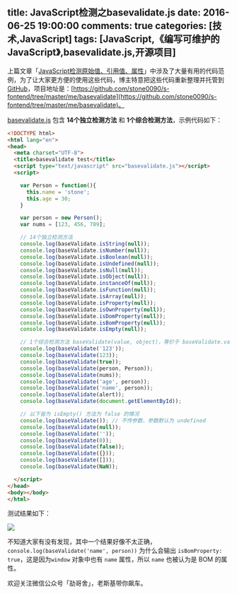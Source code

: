 title: JavaScript检测之basevalidate.js
date: 2016-06-25 19:00:00
comments: true
categories: [技术,JavaScript]
tags: [JavaScript,《编写可维护的JavaScript》,basevalidate.js,开源项目] 
---

上篇文章「[JavaScript检测原始值、引用值、属性](http://shijiajie.com/2016/06/20/javascript-maintainable-javascript-validate1/)」中涉及了大量有用的代码范例，为了让大家更方便的使用这些代码，博主特意把这些代码重新整理并托管到 [GitHub](https://github.com)，项目地址是：[https://github.com/stone0090/s-fontend/tree/master/me/basevalidate](https://github.com/stone0090/s-fontend/tree/master/me/basevalidate)。

[basevalidate.js](https://github.com/stone0090/s-fontend/tree/master/me/basevalidate) 包含 **14个独立检测方法** 和 **1个综合检测方法**，示例代码如下：

<!-- more -->

``` html
<!DOCTYPE html>
<html lang="en">
<head>
  <meta charset="UTF-8">
  <title>basevalidate test</title>
  <script type="text/javascript" src="basevalidate.js"></script>
  <script>

    var Person = function(){
      this.name = 'stone';
      this.age = 30;
    }

    var person = new Person();
    var nums = [123, 456, 789];

    // 14个独立检测方法
    console.log(baseValidate.isString(null));
    console.log(baseValidate.isNumber(null));
    console.log(baseValidate.isBoolean(null));
    console.log(baseValidate.isUndefined(null));
    console.log(baseValidate.isNull(null));
    console.log(baseValidate.isObject(null));
    console.log(baseValidate.instanceOf(null));
    console.log(baseValidate.isFunction(null));
    console.log(baseValidate.isArray(null));
    console.log(baseValidate.isProperty(null));
    console.log(baseValidate.isOwnProperty(null));
    console.log(baseValidate.isDomProperty(null));
    console.log(baseValidate.isBomProperty(null));
    console.log(baseValidate.isEmpty(null));

    // 1个综合检测方法 baseValidate(value, object)，等价于 baseValidate.validateAll(value ,object)
    console.log(baseValidate('123'));
    console.log(baseValidate(123));
    console.log(baseValidate(true));
    console.log(baseValidate(person, Person));
    console.log(baseValidate(nums));
    console.log(baseValidate('age', person));
    console.log(baseValidate('name', person));
    console.log(baseValidate(alert));
    console.log(baseValidate(document.getElementById));

    // 以下皆为 isEmpty() 方法为 false 的情况
    console.log(baseValidate()); // 不传参数，参数默认为 undefined
    console.log(baseValidate(null));
    console.log(baseValidate(''));
    console.log(baseValidate(0));
    console.log(baseValidate(false));
    console.log(baseValidate({}));
    console.log(baseValidate([]));
    console.log(baseValidate(NaN));

  </script>
</head>
<body></body>
</html>
```

测试结果如下：

![](http://qn.shisb.com/blog/javascript-maintainable-javascript-basevalidatejs/1.png?imageView2/2/w/800/interlace/1/q/100)

不知道大家有没有发现，其中一个结果好像不太正确，`console.log(baseValidate('name', person))` 为什么会输出 `isBomProperty: true`，这是因为`window` 对象中也有 `name` 属性，所以 `name` 也被认为是 BOM 的属性。

欢迎关注微信公众号「劼哥舍」，老斯基带你飙车。

